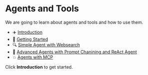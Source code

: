 # Agents and Tools

We are going to learn about agents and tools and how to use them.

* ✈️ [Introduction](3-agents-tools/0-intro.md)
* 🦙 [Getting Started](3-agents-tools/1-getting-started.md)
* 🔍 [Simple Agent with Websearch](3-agents-tools/2-simple-agent-with-websearch.md)
* 🤖 [Advanced Agents with Prompt Chanining and ReAct Agent](3-agents-tools/3-advanced-agent-with-prompt-chain-react.md)
* 💥 [Agents with MCP](3-agents-tools/4-agents-and-mcp.md)

Click **Introduction** to get started.

